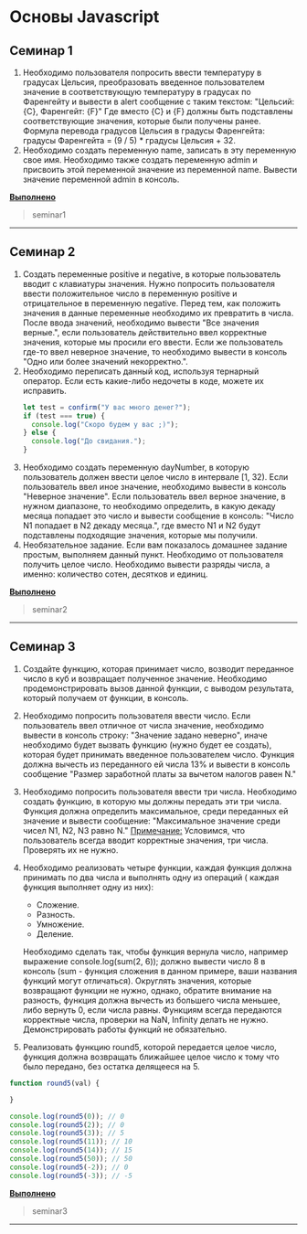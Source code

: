 # Основы Javascript

## Семинар 1

1. Необходимо пользователя попросить ввести температуру в градусах Цельсия,
   преобразовать введенное пользователем значение в соответствующую температуру
   в градусах по Фаренгейту и вывести в alert сообщение с таким текстом:
   "Цельсий: {C}, Фаренгейт: {F}"
   Где вместо {C} и {F} должны быть подставлены соответствующие значения, которые
   были получены ранее.
   Формула перевода градусов Цельсия в градусы Фаренгейта:
   градусы Фаренгейта = (9 / 5) * градусы Цельсия + 32.
2. Необходимо создать переменную name, записать в эту переменную свое имя.
   Необходимо также создать переменную admin и присвоить этой переменной значение
   из переменной name.
   Вывести значение переменной admin в консоль.

**<u>Выполнено</u>**
> seminar1
***

## Семинар 2

1. Создать переменные positive и negative, в которые пользователь вводит с клавиатуры значения. Нужно попросить
   пользователя ввести положительное число в переменную positive и отрицательное в переменную negative. Перед тем, как
   положить значения в данные переменные необходимо их превратить в числа. После ввода значений,
   необходимо вывести "Все значения верные.", если пользователь действительно ввел корректные значения, которые мы
   просили его ввести. Если же пользователь где-то ввел неверное значение, то необходимо вывести в консоль "Одно или
   более значений
   некорректно.".
2. Необходимо переписать данный код, используя тернарный оператор.
   Если есть какие-либо недочеты в коде, можете их исправить.
   ```js
   let test = confirm("У вас много денег?");
   if (test === true) {
     console.log("Скоро будем у вас ;)");
   } else {
     console.log("До свидания.");
   }
   ```
3. Необходимо создать переменную dayNumber, в которую пользователь должен ввести целое число в интервале [1, 32). Если
   пользователь ввел иное значение, необходимо вывести в консоль "Неверное значение". Если пользователь ввел верное
   значение, в нужном диапазоне, то необходимо определить, в какую декаду месяца попадает это число и вывести сообщение
   в консоль: "Число N1 попадает в N2 декаду месяца.", где вместо N1 и N2 будут подставлены подходящие значения, которые
   мы получили.
4. Необязательное задание.
   Если вам показалось домашнее задание простым, выполняем данный пункт.
   Необходимо от пользователя получить целое число.
   Необходимо вывести разряды числа, а именно: количество сотен, десятков и единиц.

**<u>Выполнено</u>**
> seminar2
***

## Семинар 3

1. Создайте функцию, которая принимает число, возводит переданное число в куб и возвращает полученное значение.
   Необходимо продемонстрировать вызов данной функции, с выводом результата, который получаем от функции, в консоль.
2. Необходимо попросить пользователя ввести число.
   Если пользователь ввел отличное от числа значение, необходимо вывести в консоль строку: "Значение задано неверно",
   иначе необходимо будет вызвать функцию (нужно будет ее создать), которая будет принимать введенное пользователем
   число. Функция должна вычесть из переданного ей числа 13% и вывести в консоль сообщение "Размер заработной платы за
   вычетом налогов равен N."
3. Необходимо попросить пользователя ввести три числа.
   Необходимо создать функцию, в которую мы должны передать эти три числа. Функция должна определить максимальное, среди
   переданных ей значение и вывести сообщение: "Максимальное значение среди чисел N1, N2, N3 равно N."
   <u>Примечание:</u> Условимся, что пользователь всегда вводит корректные значения, три числа. Проверять их не нужно.
4. Необходимо реализовать четыре функции, каждая функция должна принимать по два числа и выполнять одну из операций (
   каждая функция выполняет одну из них):
    * Сложение.
    * Разность.
    * Умножение.
    * Деление.

   Необходимо сделать так, чтобы функция вернула число, например выражение console.log(sum(2, 6)); должно вывести
   число 8 в консоль (sum - функция сложения в данном примере, ваши названия функций могут отличаться). Округлять
   значения, которые возвращают функции не нужно, однако, обратите внимание на разность, функция должна вычесть из
   большего числа меньшее, либо вернуть 0, если числа равны. Функциям всегда передаются корректные числа, проверки
   на NaN, Infinity делать не нужно.
   Демонстрировать работы функций не обязательно.

5. Реализовать функцию round5, которой передается целое число, функция должна
   возвращать ближайшее целое число к тому что было передано, без остатка делящееся
   на 5.

```js
function round5(val) {

}

console.log(round5(0)); // 0
console.log(round5(2)); // 0
console.log(round5(3)); // 5
console.log(round5(11)); // 10
console.log(round5(14)); // 15
console.log(round5(50)); // 50
console.log(round5(-2)); // 0
console.log(round5(-3)); // -5
```
**<u>Выполнено</u>**
> seminar3
***